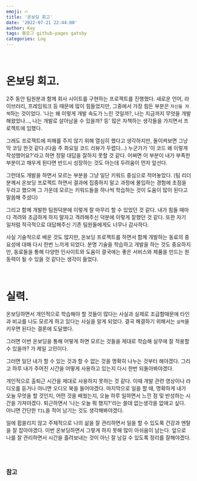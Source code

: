 ```yaml
---
emoji: 🔥
title: '온보딩 회고'
date: '2022-07-21 22:44:00'
author: Kay
tags: 블로그 github-pages gatsby
categories: Log
---
```


<br>

# 온보딩 회고.
2주 동안 팀원분과 함께 회사 시이트를 구현하는 프로젝트를 진행했다.
새로운 언어, 라이브러리, 프레임워크 등 때문에 많이 힘들었지만, 그중에서 가장 힘든 부분은 `자신을 자책`하는 것이었다.
'나는 왜 이렇게 개발 속도가 느린 것일까?, 나는 지금까지 무엇을 개발해왔었나..., 나는 개발로 살아남을 수 있을까? 등' 많은 자책하는 생각들을 가지면서 프로젝트에 임했다.

그래도 프로젝트에 피해를 주지 않기 위해 열심히 했다고 생각하지만, 돌이켜보면 그냥 막 코딩 한것 같다.(다음 주 화요일 코드 리뷰가 두렵다...)
누군가가 '이 코드 왜 이렇게 작성했어요?'라고 하면 정말 대답을 잘하지 못할 것 같다.
어쩌면 이 부분이 내가 부족한 부분이고 채우게 된다면 반드시 성장하는 것도 아는데 두려움이 먼저 앞선다.

그런데도 개발을 하면서 모르는 부분을 그냥 일단 키워드 중심으로 적어놓았다.
(팀 리더분께서 온보딩 프로젝트 하면서 결과에 집중하지 말고 과정에 몰입하는 경험에 초점을 두라고 했으며 그 가운데 모르는 키워드들을 하나씩 학습하는 것이 도움이 많이 된다고 말씀해 주셨다) 

그리고 함께 개발한 팀원덕분에 이렇게 잘 마무리 할 수 있었던 것 같다. 
내가 힘들 때마다 격려와 조급하게 하지 말자고 격려해주신 덕분에 이렇게 잘했던 것 같다.
또한 자기 일처럼 적극적으로 대답해주신 기존 팀원들에게도 너무나 감사하다.

사실 기술적으로 배운 것도 많지만, 온보딩 프로젝트를 하면서 함께 개발하는 동료의 중요성에 대해 다시 한번 느끼게 되었다.
분명 기술을 학습하고 개발을 하는 것도 중요하지만, 동료들을 통해 다양한 인사이트와 도움이 결국에는 좋은 서비스와 제품을 만드는 원동력이 될 수 있을 것 같다는 생각이 들었다.


<br>

# 실력.
온보딩하면서 개인적으로 학습해야 할 것들이 많다는 사실과 실제로 조급함때문에 타인과 비교를 나도 모르게 하고 있다는 사실을 알게 되었다.
결국 해결하기 위해서는 `실력`을 키우면 된다는 결론에 도달했다.

그러면 이번 온보딩을 통해 어떻게 하면 모르는 것들을 제대로 학습해 실무에 잘 적용할 수 있을까? 가 제일 고민이다.

그러면 일단 내가 할 수 있는 것과 할 수 없는 것을 명확히 나누는 것부터 해야겠다.
그리고 하루 내가 주어진 시간을 어떻게 사용하고 있는지 다시 한번 되돌아봐야겠다.

개인적으로 출퇴근 시간을 제대로 사용하지 못하는 것 같다. 이때 개발 관련 영상이나 라디오를 듣거나 아니면 오디오 북을 들어야겠다.
마지막으로 일을 할 때, 명확하게 내가 오늘 무엇을 할 것인지, 어떤 것을 배웠는지, 오늘 하루 일하면서 느낀 점 및 반성하는 시간을 가져야겠다.
퇴근하면서 '나는 오늘 뭐 했지?'라는 쓸데 없는생각을 없애고 싶다. 아니면 간단한 `TIL`을 적어 남기는 것도 생각해봐야겠다.

일에 휩쓸리지 않고 주체적으로 나의 삶을 잘 관리하면서 일을 할 수 있도록 건강과 멘탈을 잘 잡아야겠다.
이번 온보딩하면서 그렇게 하지 못해 많이 아쉬움이 남는다.
앞으로 나를 잘 관리하면서 시간을 흘려보내는 것이 아닌 잘 남길 수 있도록 정리를 잘해야겠다.


<br>
<br>

### 참고


```toc
```